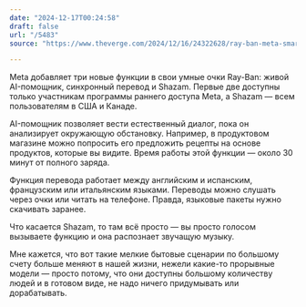 ```yaml
---
date: "2024-12-17T00:24:58"
draft: false
url: "/5483"
source: "https://www.theverge.com/2024/12/16/24322628/ray-ban-meta-smart-glasses-live-ai-translation-shazam"

---
```


Meta добавляет три новые функции в свои умные очки Ray-Ban: живой AI-помощник, синхронный перевод и Shazam. Первые две доступны только участникам программы раннего доступа Meta, а Shazam — всем пользователям в США и Канаде.

AI-помощник позволяет вести естественный диалог, пока он анализирует окружающую обстановку. Например, в продуктовом магазине можно попросить его предложить рецепты на основе продуктов, которые вы видите. Время работы этой функции — около 30 минут от полного заряда.

Функция перевода работает между английским и испанским, французским или итальянским языками. Переводы можно слушать через очки или читать на телефоне. Правда, языковые пакеты нужно скачивать заранее.

Что касается Shazam, то там всё просто — вы просто голосом вызываете функцию и она распознает звучащую музыку.

Мне кажется, что вот такие мелкие бытовые сценарии по большому счету больше меняют в нашей жизни, нежели какие-то прорывные модели  — просто потому, что они доступны большому количеству людей и в готовом виде, не надо ничего придумывать или дорабатывать.
